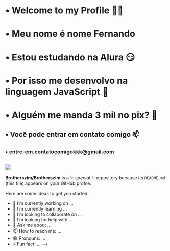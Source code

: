 # • Welcome to my Profile 💙💙
# • Meu nome é nome Fernando

# • Estou estudando na Alura 😏
# • Por isso me desenvolvo na linguagem JavaScript 🥵
# • Alguém me manda 3 mil no pix? 🥺

## • Você pode entrar em contato comigo 📫
### • entre-em.contatocomigokkk@gmail.com

## ![](https://th.bing.com/th/id/R.2f398891ce8798ae793699d2910c8d48?rik=KBj%2fx1hX%2b8zxtw&pid=ImgRaw&r=0)
**Brotherszim/Brotherszim** is a ✨ _special_ ✨ repository because its `README.md` (this file) appears on your GitHub profile.

Here are some ideas to get you started:

- 🔭 I’m currently working on ...
- 🌱 I’m currently learning ...
- 👯 I’m looking to collaborate on ...
- 🤔 I’m looking for help with ...
- 💬 Ask me about ...
- 📫 How to reach me: ...
- 😄 Pronouns: ...
- ⚡ Fun fact: ...
-->
